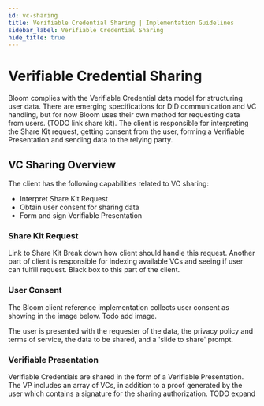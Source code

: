 ```yaml
---
id: vc-sharing
title: Verifiable Credential Sharing | Implementation Guidelines
sidebar_label: Verifiable Credential Sharing
hide_title: true
---
```


# Verifiable Credential Sharing

Bloom complies with the Verifiable Credential data model for structuring user data. There are emerging specifications for DID communication and VC handling, but for now Bloom uses their own method for requesting data from users. (TODO link share kit). The client is responsible for interpreting the Share Kit request, getting consent from the user, forming a Verifiable Presentation and sending data to the relying party.

## VC Sharing Overview

The client has the following capabilities related to VC sharing:

- Interpret Share Kit Request
- Obtain user consent for sharing data
- Form and sign Verifiable Presentation

### Share Kit Request

Link to Share Kit
Break down how client should handle this request.
Another part of client is responsible for indexing available VCs and seeing if user can fulfill request. Black box to this part of the client.

### User Consent

The Bloom client reference implementation collects user consent as showing in the image below. Todo add image.

The user is presented with the requester of the data, the privacy policy and terms of service, the data to be shared, and a 'slide to share' prompt.

### Verifiable Presentation

Verifiable Credentials are shared in the form of a Verifiable Presentation. The VP includes an array of VCs, in addition to a proof generated by the user which contains a signature for the sharing authorization.
TODO expand
